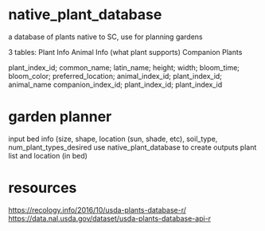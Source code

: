 # native_plant_database
a database of plants native to SC, use for planning gardens

3 tables:
Plant Info
Animal Info (what plant supports)
Companion Plants

plant_index_id; common_name; latin_name; height; width; bloom_time; bloom_color; preferred_location; 
animal_index_id; plant_index_id; animal_name
companion_index_id; plant_index_id; plant_index_id


# garden planner
input bed info (size, shape, location (sun, shade, etc), soil_type, num_plant_types_desired 
use native_plant_database to create
outputs plant list and location (in bed)

# resources  
https://recology.info/2016/10/usda-plants-database-r/  
https://data.nal.usda.gov/dataset/usda-plants-database-api-r
